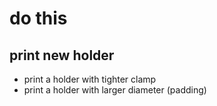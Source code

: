 # do this

## print new holder
* print a holder with tighter clamp
* print a holder with larger diameter (padding)
